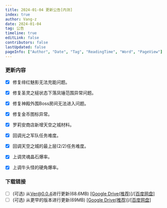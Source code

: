 ```yaml
---
title: 2024-01-04 更新公告[内测]
index: true
author: Vang-z
date: 2024-01-04
tag: 公告
timeline: true
editLink: false
contributors: false
lastUpdated: false
pageInfo: ["Author", "Date", "Tag", "ReadingTime", "Word", "PageView"]
---
```


### 更新内容
- [x] 修复<a>绯红魅影</a>无法充能问题。
- [x] 修复<a>圣灵之槌状态下落凤锤</a>范围异常问题。
- [x] 修复<a>神殿外围</a>Boss房间无法进入问题。
- [x] 修复金币图标异常。
- [x] 罗莉安商店新增<a>天空之城</a>材料。
- [x] 回调<a>光之军队</a>任务难度。
- [x] 回调<a>天空之城的最上层(2/2)</a>任务难度。
- [x] 上调<a>灵魂晶石</a>爆率。
- [x] 上调<a>牛头怪的硬角</a>爆率。


### 下载链接
- [ ] <a>(可选)</a> 从<a>Ver@0.0.4</a>进行更新(68.6MB) [[Google Drive(推荐)]](https://drive.google.com/file/d/1_177XJrDI2_CA6CITbZcuQquLZPIXHsG/view)/[[百度网盘]](https://pan.baidu.com/s/1C6WKJZGDMns8kL2i176Lig?pwd=73e6)
- [ ] <a>(可选)</a> 从<a>更早的版本</a>进行更新(69MB) [[Google Drive(推荐)]](https://drive.google.com/file/d/1hyTBZCENcIc8CqFRTYoU2yJd7JFfEG6r/view)/[[百度网盘]](https://pan.baidu.com/s/1glA1MKcTKdkNbHK7ROSq6A?pwd=fgie)
